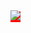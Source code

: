 <a href="https://github.com/devxb/gitanimals" style="background-color: red;">
<img src="https://render.gitanimals.org/farms/powerkyungil"/>
</a>
